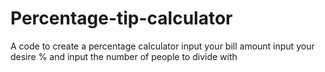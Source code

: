 # Percentage-tip-calculator
A code to create a percentage calculator
input your bill amount
input your desire %
and input the number of people to divide with

